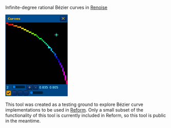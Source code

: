 Infinite-degree rational Bézier curves in [Renoise](https://www.renoise.com/)

![Curves Demo](Artwork/curves-demo.apng)

This tool was created as a testing ground to explore Bézier curve implementations to be used in [Reform](https://aqu.surf/reform). Only a small subset of the functionality of this tool is currently included in Reform, so this tool is public in the meantime.
